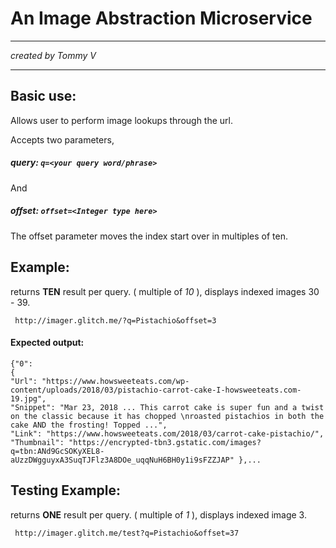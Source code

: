 # An Image Abstraction Microservice

---

*created  by Tommy V*

---

## Basic use:

Allows user to perform image lookups through the url.

Accepts two parameters,

##### query:  `q=<your query word/phrase>` 

And 

##### offset:  `offset=<Integer type here>`

The offset parameter moves the index start over in multiples of ten.

## Example:

returns **TEN** result per query. ( multiple of *10* ), displays indexed images 30 - 39.

     http://imager.glitch.me/?q=Pistachio&offset=3
     
#### Expected output:

    {"0": 
    {
    "Url": "https://www.howsweeteats.com/wp-content/uploads/2018/03/pistachio-carrot-cake-I-howsweeteats.com-19.jpg",
    "Snippet": "Mar 23, 2018 ... This carrot cake is super fun and a twist on the classic because it has chopped \nroasted pistachios in both the cake AND the frosting! Topped ...",
    "Link": "https://www.howsweeteats.com/2018/03/carrot-cake-pistachio/",
    "Thumbnail": "https://encrypted-tbn3.gstatic.com/images?q=tbn:ANd9GcSOKyXEL8-aUzzDWgguyxA3SuqTJFlz3A8DOe_uqqNuH6BH0y1i9sFZZJAP" },...

## Testing Example:

returns **ONE** result per query. ( multiple of *1* ), displays indexed image 3.

     http://imager.glitch.me/test?q=Pistachio&offset=37

